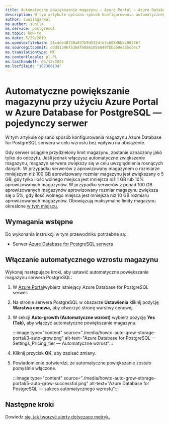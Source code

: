 ```yaml
---
title: Automatyczne powiększanie magazynu — Azure Portal — Azure Database for PostgreSQL — pojedynczy serwer
description: W tym artykule opisano sposób konfigurowania automatycznego powiększania magazynu przy użyciu Azure Portal w Azure Database for PostgreSQL — pojedynczy serwer
author: sunilagarwal
ms.author: sunila
ms.service: postgresql
ms.topic: how-to
ms.date: 5/29/2019
ms.openlocfilehash: 21cdde40730a037b9d535dfe3c608d6bbc90276f
ms.sourcegitcommit: dddd1596fa368f68861856849fbbbb9ea55cb4c7
ms.translationtype: MT
ms.contentlocale: pl-PL
ms.lasthandoff: 04/13/2021
ms.locfileid: "107366134"
---
```

# <a name="auto-grow-storage-using-the-azure-portal-in-azure-database-for-postgresql---single-server"></a>Automatyczne powiększanie magazynu przy użyciu Azure Portal w Azure Database for PostgreSQL — pojedynczy serwer
W tym artykule opisano sposób konfigurowania magazynu Azure Database for PostgreSQL serwera w celu wzrostu bez wpływu na obciążenie.

Gdy serwer osiągnie przydzielony limit magazynu, zostanie oznaczony jako tylko do odczytu. Jeśli jednak włączysz automatyczne zwiększenie magazynu, magazyn serwera zwiększy się w celu uwzględnienia rosnących danych. W przypadku serwerów z aprowizowany magazynem o rozmiarze mniejszym niż 100 GB aprowizowany rozmiar magazynu jest zwiększany o 5 GB, gdy tylko ilość wolnego miejsca jest mniejsza niż 1 GB lub 10% aprowizowanych magazynów. W przypadku serwerów z ponad 100 GB aprowizowanych magazynów aprowizowany rozmiar magazynu zwiększa się o 5%, gdy ilość wolnego miejsca jest mniejsza niż 10 GB rozmiaru aprowizowanych magazynów. Obowiązują maksymalne limity magazynu określone [w tym miejscu.](./concepts-pricing-tiers.md#storage)

## <a name="prerequisites"></a>Wymagania wstępne
Do wykonania instrukcji w tym przewodniku potrzebne są:
- Serwer [Azure Database for PostgreSQL serwera](quickstart-create-server-database-portal.md)

## <a name="enable-storage-auto-grow"></a>Włączanie automatycznego wzrostu magazynu 

Wykonaj następujące kroki, aby ustawić automatyczne powiększanie magazynu serwera PostgreSQL:

1. W [Azure Portal](https://portal.azure.com/)wybierz istniejący Azure Database for PostgreSQL serwer.

2. Na stronie serwera PostgreSQL w obszarze **Ustawienia** kliknij pozycję **Warstwa cenowa,** aby otworzyć stronę warstwy cenowej.

3. W sekcji **Auto-growth (Automatyczne wzrost)** wybierz pozycję **Yes (Tak),** aby włączyć automatyczne powiększanie magazynu.

    :::image type="content" source="./media/howto-auto-grow-storage-portal/3-auto-grow.png" alt-text="Azure Database for PostgreSQL — Settings_Pricing_tier — Automatyczne wzrost":::

4. Kliknij przycisk **OK**, aby zapisać zmiany.

5. Powiadomienie potwierdzi, że automatyczne powiększanie zostało pomyślnie włączone.

    :::image type="content" source="./media/howto-auto-grow-storage-portal/5-auto-grow-successful.png" alt-text="Azure Database for PostgreSQL — sukces automatycznego wzrostu":::

## <a name="next-steps"></a>Następne kroki

Dowiedz [się, jak tworzyć alerty dotyczące metryk.](howto-alert-on-metric.md)
